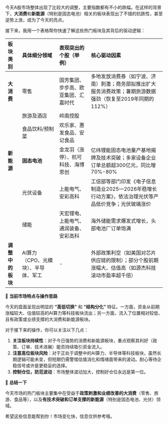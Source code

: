 今天A股市场整体出现了比较大的调整，主要指数都有不小的跌幅。在这样的背景下，**大消费**和**新能源**（特别是固态电池）相关的板块表现出了不错的抗跌性，甚至逆势上涨，成为了今天的亮点。

接下来，我用一个表格帮你快速了解这些热门板块及其背后的驱动逻辑：

| 板块类别         | 具体细分领域                                  | 表现突出的个股（举例）                                     | 核心驱动因素                                                                                                |
| :--------------- | :-------------------------------------------- | :--------------------------------------------------------- | :---------------------------------------------------------------------------------------------------------- |
| **大消费**       | 零售                                          | 国芳集团、步步高、欧亚集团、汇嘉时代                     | 多地发放消费券（如宁波、济南）刺激；商务部拟推出扩大服务消费政策；暑期旅游数据强劲（恢复至2019年同期的112%） |
|                  | 旅游及酒店                                    | 岭南控股                                           |                                                                                                             |
|                  | 食品饮料/预制菜                               | 欢乐家、惠发食品、安记食品                                 |                                                                                                             |
| **新能源**       | **固态电池**                                  | 金龙羽（涨停）、杭可科技、海博思创                           | 亿纬锂能固态电池量产基地揭牌及技术突破；多家设备企业订单总额超300亿元，同比增70%-80%      |
|                  | 光伏设备                                      | 上能电气、安彩高科                                 | 工信部等部门印发《电子信息制造业2025—2026年稳增长行动方案》，依法治理光伏等产品低价竞争；光伏玻璃涨价        |
|                  | 储能                                          | 天宏锂电、上能电气、通润装备、安彩高科                         | 海外储能需求爆发式增长，头部电池厂订单饱满                                                              |
| **调整中的板块** | AI算力（CPO、光模块）、半导体、军工 | -                                                            | 外部政策利空（如美国对芯片供应链的限制）；部分个股前期涨幅大、估值高（如源杰科技滚动市盈率超千倍）           |

🧭 **当前市场特点与操作思路**

今天的盘面呈现出明显的 **“高低切换”** 和 **“结构分化”** 特征。一方面，资金从前期涨幅较大、估值较高的AI算力等科技板块流出；另一方面，流入了位置相对较低、且有政策或业绩支撑的大消费和新能源板块。

对于接下来的操作，你可以关注以下几点：

1.  **关注板块持续性**：对于今日强势的消费和新能源板块，重点观察其利好（政策、订单、技术进展）能否持续吸引资金流入。
2.  **注意高位板块风险**：对于正处于调整中的AI算力、半导体等科技板块，虽然长期逻辑可能未变，但短期仍需警惕估值消化和情绪面带来的波动。耐心等待企稳信号或许是更稳妥的选择。
3.  **控制仓位，防范波动**：市场整体波动加大，控制好仓位永远是第一位。

💎 **总结一下**

今天市场的热门板块主要集中在受益于**政策刺激和业绩改善的大消费**（零售、旅游、食品等），以及**有技术突破和订单支撑的新能源**（特别是固态电池、光伏）领域。

希望这些信息能帮到你！市场变化快，信息仅供参考哦。